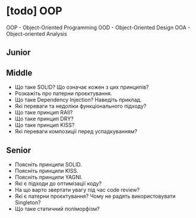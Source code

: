 # [todo] OOP

OOP - Object-Oriented Programming
OOD - Object-Oriented Design
OOA - Object-oriented Analysis

## Junior

## Middle

- Що таке SOLID? Що означає кожен з цих принципів?
- Розкажіть про патерни проєктування.
- Що таке Dependency Injection? Наведіть приклад.
- Які переваги та недоліки функціонального підходу?
- Що таке принцип RAII?
- Що таке принцип DRY?
- Що таке принцип KISS?
- Які переваги композиції перед успадкуванням?

## Senior

- Поясніть принципи SOLID.
- Поясніть принципи KISS.
- Поясніть принципи YAGNI.
- Які є підходи до оптимізації коду?
- На що варто звертати увагу під час code review?
- Які є патерни проєктування? Чому не радять використовувати Singleton?
- Що таке статичний поліморфізм?
